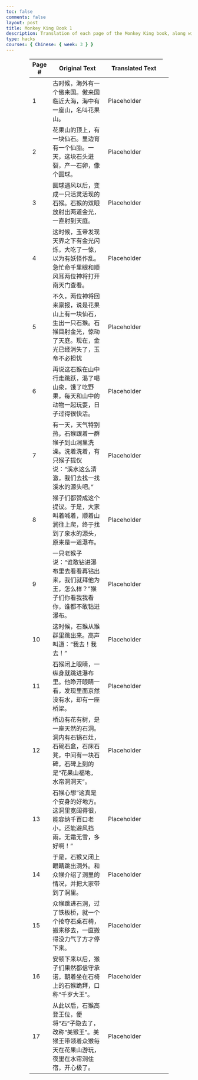 ```yaml
---
toc: false
comments: false
layout: post
title: Monkey King Book 1
description: Translation of each page of the Monkey King book, along with a table describing the meaning of each word
type: hacks
courses: { Chinese: { week: 3 } }
---
```

<script>
    $("#md_demo").DataTable();
</script>
<head>
    <!-- load jQuery and DataTables output style and scripts -->
    <link rel="stylesheet" type="text/css" href="https://cdn.datatables.net/1.13.4/css/jquery.dataTables.min.css">
    <script type="text/javascript" language="javascript" src="https://code.jquery.com/jquery-3.6.0.min.js"></script>
    <script>var define = null;</script>
    <script type="text/javascript" language="javascript" src="https://cdn.datatables.net/1.13.4/js/jquery.dataTables.min.js"></script>
</head>
<style>
    table.center {
        margin-right: auto;
        margin-left: auto;
    }
</style>

<table style="width:75%" class="center">
    <thead>
    <tr style="height:50px">
        <th style="width:10%">Page #</th>
        <th style="width:45%">Original Text</th>
        <th style="width:45%">Translated Text</th>
    </tr>
    </thead>
    <tbody>
    <tr>
        <td>1</td>
        <td>古时候，海外有一个傲来国。傲来国临近大海，海中有一座山，名叫花果山。</td>
        <td>Placeholder</td>
    </tr>
    <tr>
        <td>2</td>
        <td>花果山的顶上，有一块仙石。里边育有一个仙胎。一天，这块石头迸裂，产一石卵，像个圆球。</td>
        <td>Placeholder</td>
    </tr>
    <tr>
        <td>3</td>
        <td>圆球遇风以后，变成一只活灵活现的石猴。石猴的双眼放射出两道金光，一直射到天庭。</td>
        <td>Placeholder</td>
    </tr>
    <tr>
        <td>4</td>
        <td>这时候，玉帝发现天界之下有金光闪烁，大吃了一惊，以为有妖怪作乱。急忙命千里眼和顺风耳两位神将打开南天门查看。</td>
        <td>Placeholder</td>
    </tr>
    <tr>
        <td>5</td>
        <td>不久，两位神将回来禀报，说是花果山上有一块仙石，生出一只石猴。石猴目射金光，惊动了天庭。现在，金光已经消失了，玉帝不必担忧</td>
        <td>Placeholder</td>
    </tr>
    <tr>
        <td>6</td>
        <td>再说这石猴在山中行走跳跃，渴了喝山泉，饿了吃野果，每天和山中的动物一起玩耍，日子过得很快活。</td>
        <td>Placeholder</td>
    </tr>
    <tr>
        <td>7</td>
        <td>有一天，天气特别热，石猴跟着一群猴子到山涧里洗澡。洗着洗着，有只猴子提仪说：“溪水这么清澈，我们去找一找溪水的源头吧。”</td>
        <td>Placeholder</td>
    </tr>
    <tr>
        <td>8</td>
        <td>猴子们都赞成这个提议。于是，大家叫着喊着，顺着山涧往上爬，终于找到了泉水的源头，原来是一道瀑布。</td>
        <td>Placeholder</td>
    </tr>
    <tr>
        <td>9</td>
        <td>一只老猴子说：“谁敢钻进瀑布里去看看再钻出来，我们就拜他为王，怎么样？”猴子们你看我我看你，谁都不敢钻进瀑布。</td>
        <td>Placeholder</td>
    </tr>
    <tr>
        <td>10</td>
        <td>这时候，石猴从猴群里跳出来。高声叫道：“我去！我去！”</td>
        <td>Placeholder<td>
    </tr>
    <tr>
        <td>11</td>
        <td>石猴闭上眼睛，一纵身就跳进瀑布里。他睁开眼睛一看，发现里面京然没有水，却有一座桥梁。</td>
        <td>Placeholder</td>
    </tr>
    <tr>
        <td>12</td>
        <td>桥边有花有树，是一座天然的石洞。洞内有石锅石灶，石碗石盒，石床石凳，中间有一块石碑，石碑上刻的是“花果山福地，水帘洞洞天”。</td>
        <td>Placeholder</td>
    </tr>
    <tr>
        <td>13</td>
        <td>石猴心想“这真是个安身的好地方。这洞里宽阔得很，能容纳千百口老小，还能避风挡雨，无霜无雪，多好啊！”</td>
        <td>Placeholder</td>
    </tr>
    <tr>
        <td>14</td>
        <td>于是，石猴又闭上眼睛跳出洞外。和众猴介绍了洞里的情况，并把大家带到了洞里。</td>
        <td>Placeholder</td>
    </tr>
    <tr>
        <td>15</td>
        <td>众猴跳进石洞，过了铁板桥，就一个个抢夺石桌石椅，搬来移去，一直搬得没力气了方才停下来。</td>
        <td>Placeholder</td>
    </tr>
    <tr>
        <td>16</td>
        <td>安顿下来以后，猴子们果然都信守承诺，朝着坐在石椅上的石猴跪拜，口称“千岁大王”。</td>
        <td>Placeholder</td>
    </tr>
    <tr>
        <td>17</td>
        <td>从此以后，石猴高登王位，便将“石”子隐去了，改称“美猴王”。美猴王带领着众猴每天在花果山游玩，夜里在水帘洞住宿，开心极了。</td>
        <td>Placeholder</td>
    </tr>
    </tbody>
</table>
